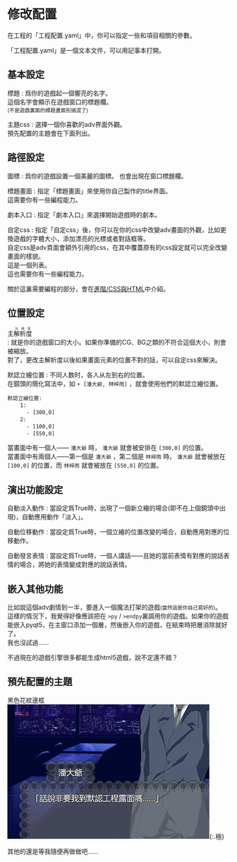 # 修改配置

在工程的「工程配置.yaml」中，你可以指定一些和項目相關的參數。

「工程配置.yaml」是一個文本文件，可以用記事本打開。

## 基本設定

標題
:   爲你的遊戲起一個響亮的名字。   
    這個名字會顯示在遊戲窗口的標題欄。  
    <small>(不是遊戲裏面的標題畫面別搞混了)</small>
    
主題css
:   選擇一個你喜歡的adv界面外觀。  
    預先配置的主題會在下面列出。  

## 路徑設定

圖標
:   爲你的遊戲設置一個美麗的圖標。
    也會出現在窗口標題欄。

標題畫面
:   指定「標題畫面」來使用你自己製作的title界面。  
    這需要你有一些編程能力。

劇本入口
:   指定「劇本入口」來選擇開始遊戲時的劇本。

自定css
:   指定「自定css」後，你可以在你的css中改變adv畫面的外觀，比如更換遊戲的字體大小，添加漂亮的光標或者對話框等。  
    自定css是adv頁面會額外引用的css，在其中覆蓋原有的css設定就可以完全改變畫面的樣貌。  
    這是一個列表。  
    這也需要你有一些編程能力。    
    
關於這裏需要編程的部分，會在[進階/CSS與HTML](../進階/CSS與HTML.md)中介紹。

## 位置設定

主<ruby>解析度<rt>分辨率</rt></ruby>   
:   就是你的遊戲窗口的大小。如果你準備的CG、BG之類的不符合這個大小，則會被縮放。   
    對了，更改主解析度以後如果畫面元素的位置不對的話，可以自定css來解決。

默認立繪位置
:   不同人数时，各人从左到右的位置。   
    在鏡頭的簡化寫法中，如 `+ [潘大爺, 林梓雨]` ，就會使用他們的默認立繪位置。
```
默認立繪位置: 
    1:
      - [300,0]
    2:
      - [100,0]
      - [550,0]
```
當畫面中有一個人—— `潘大爺` 時， `潘大爺` 就會被安排在 `[300,0]` 的位置。   
當畫面中有兩個人——第一個是 `潘大爺` ，第二個是 `林梓雨` 時， `潘大爺` 就會被放在 `[100,0]` 的位置，而 `林梓雨` 就會被放在 `[550,0]` 的位置。

## 演出功能設定

自動淡入動作
:   當設定爲True時，出現了一個新立繪的場合(即不在上個鏡頭中出現)，自動應用動作「淡入」。

自動位移動作
:   當設定爲True時，一個立繪的位置改變的場合，自動應用對應的位移動作。

自動發言表情
:   當設定爲True時，一個人講話——且她的當前表情有對應的說話表情的場合，將她的表情變成對應的說話表情。


## 嵌入其他功能
比如說這個adv劇情到一半，要進入一個魔法打架的遊戲<small>(當然這是你自己寫好的)</small>。   
這樣的情況下，我覺得好像應該把在 `>py` / `>endpy`裏調用你的遊戲。如果你的遊戲能嵌入pyqt5，在主窗口添加一個層，然後嵌入你的遊戲，在結束時把層消除就好了。   
我也沒試過……

不過現在的遊戲引擎很多都能生成html5遊戲，說不定還不錯？

## 預先配置的主題

黑色花紋邊框   
![](主題圖/黑色花紋邊框.jpg){:.極}

其他的還是等我隨便再做做吧……